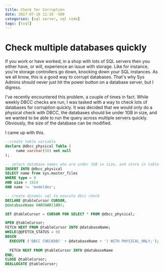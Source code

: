 ```yaml
---
title: Check for Corruption
date: 2017-07-16 11:16 -500
categories: [sql server, sql code]
tags: [tsql]
---
```


# Check multiple databases quickly

If you work or have worked, in a shop with lots of SQL servers then you either have, or will, experience an issue with storage. Like for instance, you're storage controllers go down, knocking down your SQL instances. As we all know, this is a good way to corrupt databases. That's why Sys Admins should never just hit the power button on a database server, but I digress.

I've recently encountered this problem, a couple of times in fact. While weekly DBCC checks are run, I was tasked with a way to check lots of databases for corruption quickly. It was decided that we would only do a physical check with DBCC, the databases should be under 1GB in size, and we wanted to be able to run the query across multiple servers quickly. Obviously, the size of the database can be modified.

I came up with this.

```SQL
--create table variable 
declare @dbcc_physical Table (
     name varchar(50) not null
);

-- select database names who are under 1GB in size, and store in table variable 
INSERT INTO @dbcc_physical
SELECT name from sys.master_files
WHERE type = 0 
AND size < 1024
AND name != 'modeldev';

-- create dynamic sql to execute dbcc check 
DECLARE @tableCursor CURSOR,
@databaseName VARCHAR(100); 

SET @tableCursor = CURSOR FOR SELECT * FROM @dbcc_physical; 

OPEN @tableCursor; 
FETCH NEXT FROM @tableCursor INTO @databaseName; 
WHILE(@@FETCH_STATUS = 0) 
BEGIN 
  EXECUTE ('DBCC CHECKDB(' + @databaseName + ') WITH PHYSICAL_ONLY;'); 
  
  FETCH NEXT FROM @tableCursor INTO @databaseName 
END; 
CLOSE @tableCursor; 
DEALLOCATE @tableCursor;
```